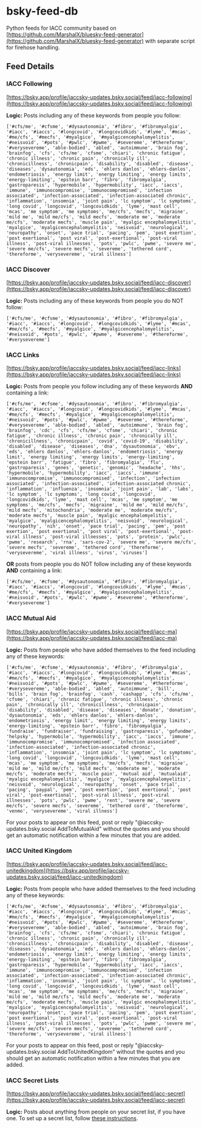 # bsky-feed-db

Python feeds for IACC community based on [https://github.com/MarshalX/bluesky-feed-generator](https://github.com/MarshalX/bluesky-feed-generator) with separate script for firehose handling.

## Feed Details

### IACC Following

[https://bsky.app/profile/iaccsky-updates.bsky.social/feed/iacc-following](https://bsky.app/profile/iaccsky-updates.bsky.social/feed/iacc-following)

**Logic:** Posts including any of these keywords from people you follow:

```
['#cfs/me', '#cfsme', '#dysautonomia', '#fibro', '#fibromyalgia', '#iacc', '#iaccs', '#longcovid', '#longcovidkids', '#lyme', '#mcas', '#me/cfs', '#mecfs', '#myalgice', '#myalgicencephalomyelitis', '#neisvoid', '#pots', '#pwlc', '#pwme', '#severeme', '#thereforme', '#verysevereme', 'able-bodied', 'abled', 'autoimmune', 'brain fog', 'brainfog', 'cfs', 'cfs/me', 'cfsme', 'chiari', 'chronic fatigue', 'chronic illness', 'chronic pain', 'chronically ill', 'chronicillness', 'chronicpain', 'disability', 'disabled', 'disease', 'diseases', 'dysautonomia', 'eds', 'ehlers danlos', 'ehlers-danlos', 'endometriosis', 'energy limit', 'energy limiting', 'energy limits', 'energy-limiting', 'epstein barr', 'fibro', 'fibromyalgia', 'gastroparesis', 'hypermobile', 'hypermobility', 'iacc', 'iaccs', 'immune', 'immunocompromise', 'immunocompromised', 'infection associated', 'infection-associated', 'infection-associated chronic', 'inflammation', 'insomnia', 'joint pain', 'lc symptom', 'lc symptoms', 'long covid', 'longcovid', 'longcovidkids', 'lyme', 'mast cell', 'mcas', 'me symptom', 'me symptoms', 'me/cfs', 'mecfs', 'migraine', 'mild me', 'mild me/cfs', 'mild mecfs', 'moderate me', 'moderate me/cfs', 'moderate mecfs', 'muscle pain', 'myalgic encephalomyelitis', 'myalgice', 'myalgicencephalomyelitis', 'neisvoid', 'neurological', 'neuropathy', 'onset', 'pace trial', 'pacing', 'pem', 'post exertion', 'post exertional', 'post viral', 'post-exertional', 'post-viral illness', 'post-viral illnesses', 'pots', 'pwlc', 'pwme', 'severe me', 'severe me/cfs', 'severe mecfs', 'severeme', 'tethered cord', 'thereforme', 'verysevereme', 'viral illness']
```

### IACC Discover

[https://bsky.app/profile/iaccsky-updates.bsky.social/feed/iacc-discover](https://bsky.app/profile/iaccsky-updates.bsky.social/feed/iacc-discover)

**Logic:** Posts including any of these keywords from people you do NOT follow:

````
['#cfs/me', '#cfsme', '#dysautonomia', '#fibro', '#fibromyalgia', '#iacc', '#iaccs', '#longcovid', '#longcovidkids', '#lyme', '#mcas', '#me/cfs', '#mecfs', '#myalgice', '#myalgicencephalomyelitis', '#neisvoid', '#pots', '#pwlc', '#pwme', '#severeme', '#thereforme', '#verysevereme']
````

### IACC Links

[https://bsky.app/profile/iaccsky-updates.bsky.social/feed/iacc-links](https://bsky.app/profile/iaccsky-updates.bsky.social/feed/iacc-links)

**Logic:** Posts from people you follow including any of these keywords **AND** containing a link:

````
['#cfs/me', '#cfsme', '#dysautonomia', '#fibro', '#fibromyalgia', '#iacc', '#iaccs', '#longcovid', '#longcovidkids', '#lyme', '#mcas', '#me/cfs', '#mecfs', '#myalgice', '#myalgicencephalomyelitis', '#neisvoid', '#pots', '#pwlc', '#pwme', '#severeme', '#thereforme', '#verysevereme', 'able-bodied', 'abled', 'autoimmune', 'brain fog', 'brainfog', 'cdc', 'cfs', 'cfs/me', 'cfsme', 'chiari', 'chronic fatigue', 'chronic illness', 'chronic pain', 'chronically ill', 'chronicillness', 'chronicpain', 'covid', 'covid-19', 'disability', 'disabled', 'disease', 'diseases', 'dna', 'dysautonomia', 'ebv', 'eds', 'ehlers danlos', 'ehlers-danlos', 'endometriosis', 'energy limit', 'energy limiting', 'energy limits', 'energy-limiting', 'epstein barr', 'fatigue', 'fibro', 'fibromyalgia', 'flu', 'gastroparesis', 'genes', 'genetic', 'genomic', 'headache', 'hhs', 'hypermobile', 'hypermobility', 'iacc', 'iaccs', 'immune', 'immunocompromise', 'immunocompromised', 'infection', 'infection associated', 'infection-associated', 'infection-associated chronic', 'inflammation', 'influenza', 'insomnia', 'joint pain', 'lab', 'labs', 'lc symptom', 'lc symptoms', 'long covid', 'longcovid', 'longcovidkids', 'lyme', 'mast cell', 'mcas', 'me symptom', 'me symptoms', 'me/cfs', 'mecfs', 'migraine', 'mild me', 'mild me/cfs', 'mild mecfs', 'mitochondria', 'moderate me', 'moderate me/cfs', 'moderate mecfs', 'muscle pain', 'myalgic encephalomyelitis', 'myalgice', 'myalgicencephalomyelitis', 'neisvoid', 'neurological', 'neuropathy', 'nih', 'onset', 'pace trial', 'pacing', 'pem', 'post exertion', 'post exertional', 'post viral', 'post-exertional', 'post-viral illness', 'post-viral illnesses', 'pots', 'protein', 'pwlc', 'pwme', 'research', 'rna', 'sars-cov-2', 'severe me', 'severe me/cfs', 'severe mecfs', 'severeme', 'tethered cord', 'thereforme', 'verysevereme', 'viral illness', 'virus', 'viruses']
````

**OR** posts from people you do NOT follow including any of these keywords **AND** containing a link:

````
['#cfs/me', '#cfsme', '#dysautonomia', '#fibro', '#fibromyalgia', '#iacc', '#iaccs', '#longcovid', '#longcovidkids', '#lyme', '#mcas', '#me/cfs', '#mecfs', '#myalgice', '#myalgicencephalomyelitis', '#neisvoid', '#pots', '#pwlc', '#pwme', '#severeme', '#thereforme', '#verysevereme']
````

### IACC Mutual Aid

[https://bsky.app/profile/iaccsky-updates.bsky.social/feed/iacc-ma](https://bsky.app/profile/iaccsky-updates.bsky.social/feed/iacc-ma)

**Logic:** Posts from people who have added themselves to the feed including any of these keywords:

````
['#cfs/me', '#cfsme', '#dysautonomia', '#fibro', '#fibromyalgia', '#iacc', '#iaccs', '#longcovid', '#longcovidkids', '#lyme', '#mcas', '#me/cfs', '#mecfs', '#myalgice', '#myalgicencephalomyelitis', '#neisvoid', '#pots', '#pwlc', '#pwme', '#severeme', '#thereforme', '#verysevereme', 'able-bodied', 'abled', 'autoimmune', 'bill', 'bills', 'brain fog', 'brainfog', 'cash', 'cashapp', 'cfs', 'cfs/me', 'cfsme', 'chiari', 'chronic fatigue', 'chronic illness', 'chronic pain', 'chronically ill', 'chronicillness', 'chronicpain', 'disability', 'disabled', 'disease', 'diseases', 'donate', 'donation', 'dysautonomia', 'eds', 'ehlers danlos', 'ehlers-danlos', 'endometriosis', 'energy limit', 'energy limiting', 'energy limits', 'energy-limiting', 'epstein barr', 'fibro', 'fibromyalgia', 'fundraise', 'fundraiser', 'fundraising', 'gastroparesis', 'gofundme', 'helpsky', 'hypermobile', 'hypermobility', 'iacc', 'iaccs', 'immune', 'immunocompromise', 'immunocompromised', 'infection associated', 'infection-associated', 'infection-associated chronic', 'inflammation', 'insomnia', 'joint pain', 'lc symptom', 'lc symptoms', 'long covid', 'longcovid', 'longcovidkids', 'lyme', 'mast cell', 'mcas', 'me symptom', 'me symptoms', 'me/cfs', 'mecfs', 'migraine', 'mild me', 'mild me/cfs', 'mild mecfs', 'moderate me', 'moderate me/cfs', 'moderate mecfs', 'muscle pain', 'mutual aid', 'mutualaid', 'myalgic encephalomyelitis', 'myalgice', 'myalgicencephalomyelitis', 'neisvoid', 'neurological', 'neuropathy', 'onset', 'pace trial', 'pacing', 'paypal', 'pem', 'post exertion', 'post exertional', 'post viral', 'post-exertional', 'post-viral illness', 'post-viral illnesses', 'pots', 'pwlc', 'pwme', 'rent', 'severe me', 'severe me/cfs', 'severe mecfs', 'severeme', 'tethered cord', 'thereforme', 'venmo', 'verysevereme', 'viral illness']
````

For your posts to appear on this feed, post or reply "@iaccsky-updates.bsky.social AddToMutualAid" without the quotes and you should get an automatic notification within a few minutes that you are added.

### IACC United Kingdom

[https://bsky.app/profile/iaccsky-updates.bsky.social/feed/iacc-unitedkingdom](https://bsky.app/profile/iaccsky-updates.bsky.social/feed/iacc-unitedkingdom)

**Logic:** Posts from people who have added themselves to the feed including any of these keywords:

````
['#cfs/me', '#cfsme', '#dysautonomia', '#fibro', '#fibromyalgia', '#iacc', '#iaccs', '#longcovid', '#longcovidkids', '#lyme', '#mcas', '#me/cfs', '#mecfs', '#myalgice', '#myalgicencephalomyelitis', '#neisvoid', '#pots', '#pwlc', '#pwme', '#severeme', '#thereforme', '#verysevereme', 'able-bodied', 'abled', 'autoimmune', 'brain fog', 'brainfog', 'cfs', 'cfs/me', 'cfsme', 'chiari', 'chronic fatigue', 'chronic illness', 'chronic pain', 'chronically ill', 'chronicillness', 'chronicpain', 'disability', 'disabled', 'disease', 'diseases', 'dysautonomia', 'eds', 'ehlers danlos', 'ehlers-danlos', 'endometriosis', 'energy limit', 'energy limiting', 'energy limits', 'energy-limiting', 'epstein barr', 'fibro', 'fibromyalgia', 'gastroparesis', 'hypermobile', 'hypermobility', 'iacc', 'iaccs', 'immune', 'immunocompromise', 'immunocompromised', 'infection associated', 'infection-associated', 'infection-associated chronic', 'inflammation', 'insomnia', 'joint pain', 'lc symptom', 'lc symptoms', 'long covid', 'longcovid', 'longcovidkids', 'lyme', 'mast cell', 'mcas', 'me symptom', 'me symptoms', 'me/cfs', 'mecfs', 'migraine', 'mild me', 'mild me/cfs', 'mild mecfs', 'moderate me', 'moderate me/cfs', 'moderate mecfs', 'muscle pain', 'myalgic encephalomyelitis', 'myalgice', 'myalgicencephalomyelitis', 'neisvoid', 'neurological', 'neuropathy', 'onset', 'pace trial', 'pacing', 'pem', 'post exertion', 'post exertional', 'post viral', 'post-exertional', 'post-viral illness', 'post-viral illnesses', 'pots', 'pwlc', 'pwme', 'severe me', 'severe me/cfs', 'severe mecfs', 'severeme', 'tethered cord', 'thereforme', 'verysevereme', 'viral illness']
````

For your posts to appear on this feed, post or reply "@iaccsky-updates.bsky.social AddToUnitedKingdom" without the quotes and you should get an automatic notification within a few minutes that you are added.

### IACC Secret Lists

[https://bsky.app/profile/iaccsky-updates.bsky.social/feed/iacc-secret](https://bsky.app/profile/iaccsky-updates.bsky.social/feed/iacc-secret)

**Logic:** Posts about anything from people on your secret list, if you have one. To set up a secret list, follow [these instructions](https://bsky.app/profile/iaccsky-updates.bsky.social/post/3lkozm675ws2h).
